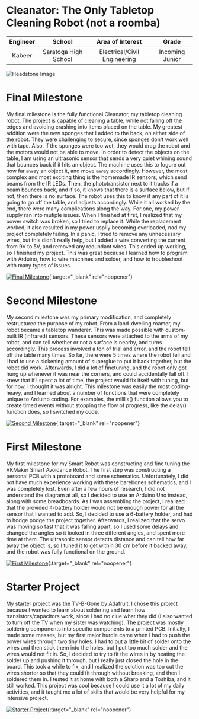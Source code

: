 ﻿# Cleanator: The Only Tabletop Cleaning Robot (not a roomba)

| **Engineer** | **School** | **Area of Interest** | **Grade** |
|:--:|:--:|:--:|:--:|
| Kabeer | Saratoga High School | Electrical/Civil Engineering | Incoming Junior |

![Headstone Image](https://lh3.googleusercontent.com/pw/AM-JKLUs34l1tyNJTUKSLyaKz-kIGK9fnEBM1Me7oWDi9mlL5cS_06oFhJz_D0Ey2YoYPASqmSnEuUlxU5ng6tcS27R8TLsc1obBO4BN5nAj57S0xueLNIdNDCR7BKxehwp3kNpF_Qv09AY441ei6peC4YBt=s1292-no?authuser=0)
  
# Final Milestone
My final milestone is the fully functional Cleanator, my tabletop cleaning robot. The project is capable of cleaning a table, while not falling off the edges and avoiding crashing into items placed on the table. My greatest addition were the new sponges that I added to the back, on either side of the robot. They were challenging to secure, since sponges don't work well with tape. Also, if the sponges were too wet, they would drag the robot and the motors would not be able to move. In order to detect the objects on the table, I am using an ultrasonic sensor that sends a very quiet whining sound that bounces back if it hits an object. The machine uses this to fogure out how far away an object it, and move away accordingly. However, the most complex and most exciting thing is the homemade IR sensors, which send beams from the IR LEDs. Then, the phototransistor next to it tracks if a beam bounces back, and if so, it knows that there is a surface below, but if not, then there is no surface. The robot uses this to know if any part of it is going to go off the table, and adjusts accordingly. While it all worked by the end, there were many complications along the way. For one, my power supply ran into mutiple issues. When I finished at first, I realized that my power switch was broken, so I tried to replace it. While the replacement worked, it also resulted in my power usplly becoming overloaded, nad my project completely failing. In a panic, I tried to remove any unnecessary wires, but this didn't really help, but I added a wire converting the current from 9V to 5V, and removed any redundant wires. This ended up working, so I  finished my project. This was great because I learned how to program with Arduino, how to wire machines and solder, and how to troubleshoot with many types of issues. 

[![Final Milestone](https://i3.ytimg.com/vi/-xJQGS2z66Q/maxresdefault.jpg)](https://www.youtube.com/watch?v=-xJQGS2z66Q&ab_channel=BlueStampEng "Final Milestone"){:target="_blank" rel="noopener"}

# Second Milestone
My second milestone was my primary modification, and completely restructured the purpose of my robot. From a land-dwelling roamer, my robot became a tabletop wanderer. This was made possible with custom-built IR (infrared) sensors. These sensors were attached to the arms of my robot, and can tell whether or not a surface is nearby, and turns accordingly. This process involved a ton of trial and error, and the robot fell off the table many times. So far, there were 5 times where the robot fell and I had to use a sickening amount of superglue to put it back together, but the robot did work. Afterwards, I did a lot of finetuning, and the robot only got hung up whenever it was near the corners, and could accidentally fall off. I knew that if I spent a lot of time, the project would fix itself with tuning, but for now, I thought it was alright. This milestone was easily the most coding-heavy, and I learned about a number of functions that were completely unique to Arduino coding. For examples, the milllis() function allows you to create timed events without stopping the flow of progress, like the delay() function does, so I switched my code.

[![Second Milestone](https://i3.ytimg.com/vi/dda2W1LU5CQ/maxresdefault.jpg)](https://www.youtube.com/watch?v=dda2W1LU5CQ&ab_channel=BlueStampEng "Second Milestone"){:target="_blank" rel="noopener"}

# First Milestone
My first milestone for my Smart Robot was constructing and fine tuning the VKMaker Smart Avoidance Robot. The first step was constructing a personal PCB with a protoboard and some schematics. Unfortunately, I did not have much experience working with these barebones schematics, and I was completely lost. Even after a few hours of research, I did not understand the diagram at all, so I decided to use an Arduino Uno instead, along with some breadboards. As I was assembling the project, I realized that the provided 4-battery holder would not be enough power for all the sensor that I wanted to add. So, I decided to use a 6-battery holder, and had to hodge podge the project together. Afterwards, I realized that the servo was moving so fast that it was falling apart, so I used some delays and changed the angles so it looked in three different angles, and spent more time at them. The ultrasonic sensor detects distance and can tell how far away the object is, so I tuned it to get within 30 cm before it backed away, and the robot was fully functional on the ground.

[![First Milestone](https://i3.ytimg.com/vi/BFCqSXwJ5_E/maxresdefault.jpg)](https://www.youtube.com/watch?v=BFCqSXwJ5_E&ab_channel=BlueStampEng "First Milestone"){:target="_blank" rel="noopener"}

# Starter Project
My starter project was the TV-B-Gone by Adafruit. I chose this project because I wanted to learn about soldering and learn how transistors/capacitors work, since I had no clue what they did (I also wanted to turn off the TV when my sister was watching). The project was mostly soldering components into specific components to a printed PCB. Initially, I made some messes, but my first major hurdle came when I had to push the power wires through two tiny holes. I had to put a little bit of solder onto the wires and then stick them into the holes, but I put too much solder and the wires would not fit in. So, I decided to try to fit the wires in by heating the solder up and pushing it through, but I really just closed the hole in the board. This took a while to fix, and I realized the solution was too cut the wires shorter so that they could fit through without breaking, and then I soldered them in. I tested it at home with both a Sharp and a Toshiba, and it still worked. This project was cool because I could use it a lot of my daily activities, and it taught me a lot of skills that would be very helpful for my intensive project.

[![Starter Project](https://i3.ytimg.com/vi/kcY0KKZUdiw/maxresdefault.jpg)](https://www.youtube.com/watch?v=kcY0KKZUdiw&ab_channel=BlueStampEng "Starter Project"){:target="_blank" rel="noopener"}
